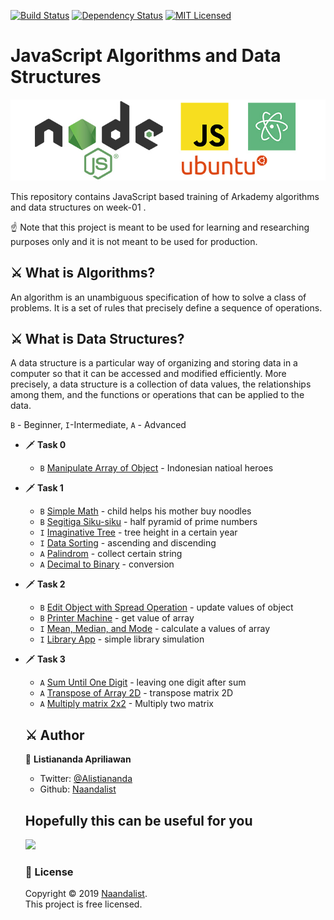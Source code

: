 
[![Build Status](https://github.com/nodejs/nodejs.org/workflows/Tests/badge.svg)](https://github.com/nodejs/nodejs.org/actions?workflow=Tests)
[![Dependency Status](https://img.shields.io/david/nodejs/nodejs.org.svg)](https://david-dm.org/nodejs/nodejs.org)
[![MIT Licensed](https://img.shields.io/badge/license-MIT-blue.svg)](LICENSE)
<h1> JavaScript Algorithms and Data Structures</h1>



<p align="center">
<img src="https://github.com/Naandalist/JavaScriptAlgorithms/blob/master/asset/img.jpg" width="800"></p>


This repository contains JavaScript based training of Arkademy  algorithms and data structures on week-01 .

☝ Note that this project is meant to be used for learning and researching purposes only and it is not meant to be used for production.

## :crossed_swords: What is Algorithms?

An algorithm is an unambiguous specification of how to solve a class of problems. It is a set of rules that precisely define a sequence of operations.

## :crossed_swords: What is Data Structures?

A data structure is a particular way of organizing and storing data in a computer so that it can
be accessed and modified efficiently. More precisely, a data structure is a collection of data
values, the relationships among them, and the functions or operations that can be applied to
the data.

`B` - Beginner, `I`-Intermediate, `A` - Advanced


* :dagger: **Task 0**
  * `B` [Manipulate Array of Object](https://github.com/Naandalist/JavaScriptAlgorithms/blob/master/Task0/ManipulateArrOfObject.js) - Indonesian natioal heroes


* :dagger: **Task 1**
    * `B` [Simple Math](https://github.com/Naandalist/JavaScriptAlgorithms/blob/master/Task1/1BeginnerSimpleMath.js) - child helps his mother buy noodles
    * `B` [Segitiga Siku-siku](https://github.com/Naandalist/JavaScriptAlgorithms/blob/master/Task1/2BeginnerSegitigaSikuSiku.js) - half pyramid of prime numbers
    * `I` [Imaginative Tree](https://github.com/Naandalist/JavaScriptAlgorithms/blob/master/Task1/3IntermediatePohonImajinatif.js) - tree height in a certain year
    * `I` [Data Sorting](https://github.com/Naandalist/JavaScriptAlgorithms/blob/master/Task1/4IntermediateDataSorting.js) - ascending and discending
    * `A` [Palindrom](https://github.com/Naandalist/JavaScriptAlgorithms/blob/master/Task1/5AdvancedPalindrom.js) - collect certain string
    * `A` [Decimal to Binary](https://github.com/Naandalist/JavaScriptAlgorithms/blob/master/Task1/5AdvancedPalindrom.js) - conversion


* :dagger: **Task 2**
    * `B` [Edit Object with Spread Operation](https://github.com/Naandalist/JavaScriptAlgorithms/blob/master/Task2/1BeginnerEditObjectSpreadOperator.js) - update values of object
    * `B` [Printer Machine](https://github.com/Naandalist/JavaScriptAlgorithms/blob/master/Task2/2BeginnerMesinPrinter.js) - get value of array
    * `I` [Mean, Median, and Mode](https://github.com/Naandalist/JavaScriptAlgorithms/blob/master/Task2/2BeginnerMesinPrinter.js) - calculate a values of array
    * `I` [Library App](https://github.com/Naandalist/JavaScriptAlgorithms/blob/master/Task2/4IntermediateAplikasiPerpustakaan.js) - simple library simulation


* :dagger: **Task 3**
    * `A` [Sum Until One Digit](https://github.com/Naandalist/JavaScriptAlgorithms/blob/master/Task3/1AdvancedOneDigit.js) - leaving one digit after sum
    * `A` [Transpose of Array 2D](https://github.com/Naandalist/JavaScriptAlgorithms/blob/master/Task3/2AdvancedTransposeArr2D.js) - transpose matrix 2D
    * `A` [Multiply matrix 2x2](https://github.com/Naandalist/JavaScriptAlgorithms/blob/master/Task3/3AdvancedMultiplyMatrix2D.js) - Multiply two matrix


  ## :crossed_swords: Author

  👤 **Listiananda Apriliawan**

  - Twitter: [@Alistiananda](https://twitter.com/Alistiananda)
  - Github: [Naandalist](https://github.com/naandalist)


  ## Hopefully this can be useful for you

    <a href="https://www.arkademy.com/">
      <img src="https://www.arkademy.com/img/logo%20arkademy.1c82cf5c.svg" width="130">
    </a>

  ### 📝 License

  Copyright © 2019 [Naandalist](https://github.com/naandalist).<br />
  This project is free licensed.
